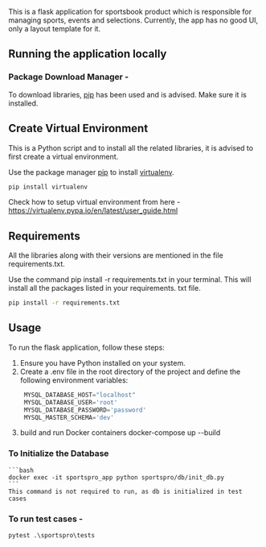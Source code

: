 This is a flask application for sportsbook product which is responsible for managing sports, events and selections.
Currently, the app has no good UI, only a layout template for it.

## Running the application locally

### Package Download Manager -
To download libraries, [pip](https://pip.pypa.io/en/stable/) has been used and is advised. 
Make sure it is installed.

## Create Virtual Environment

This is a Python script and to install all the related libraries, it is advised to first create a virtual environment.

Use the package manager [pip](https://pip.pypa.io/en/stable/) to install [virtualenv](https://pypi.org/project/virtualenv/).

```bash
pip install virtualenv
```

Check how to setup virtual environment from here - https://virtualenv.pypa.io/en/latest/user_guide.html


## Requirements
All the libraries along with their versions are mentioned in the file requirements.txt.


Use the command pip install -r requirements.txt in your terminal. This will install all the packages listed in your requirements. txt file.

```bash
pip install -r requirements.txt
```

## Usage
To run the flask application, follow these steps:

1. Ensure you have Python installed on your system.
2. Create a .env file in the root directory of the project and define the following environment variables:
   ```python
    MYSQL_DATABASE_HOST="localhost"
    MYSQL_DATABASE_USER='root'
    MYSQL_DATABASE_PASSWORD='password'
    MYSQL_MASTER_SCHEMA='dev'
    ```
3. build and run Docker containers
    docker-compose up --build
### To Initialize the Database
    ```bash
    docker exec -it sportspro_app python sportspro/db/init_db.py
    ```
    This command is not required to run, as db is initialized in test cases

### To run test cases - 
```python
pytest .\sportspro\tests
  ```
